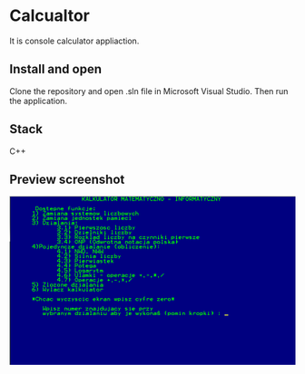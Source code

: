 # Calcualtor

It is console calculator appliaction.


## Install and open
Clone the repository and open .sln file in Microsoft Visual Studio. Then run the application.


## Stack
C++

## Preview screenshot
![App Screenshot](calculator_view.png)
